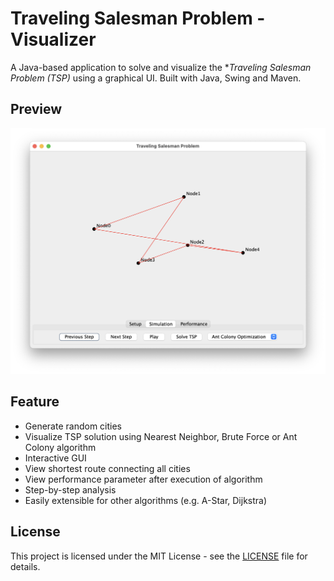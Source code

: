 # Traveling Salesman Problem - Visualizer

A Java-based application to solve and visualize the **Traveling Salesman Problem (TSP)* using a graphical UI.
Built with Java, Swing and Maven.

## Preview
![preview](images/ui-snapshot.png)


## Feature
- Generate random cities
- Visualize TSP solution using Nearest Neighbor, Brute Force or Ant Colony algorithm
- Interactive GUI
- View shortest route connecting all cities
- View performance parameter after execution of algorithm
- Step-by-step analysis
- Easily extensible for other algorithms (e.g. A-Star, Dijkstra)

## License

This project is licensed under the MIT License - see the [LICENSE](LICENSE) file for details.
